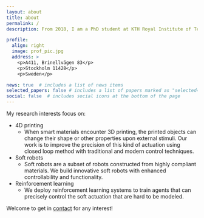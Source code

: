 ```yaml
---
layout: about
title: about
permalink: /
description: From 2018, I am a PhD student at KTH Royal Institute of Technology, Sweden.

profile:
  align: right
  image: prof_pic.jpg
  address: >
    <p>A411, Brinellvägen 83</p>
    <p>Stockholm 11428</p>
    <p>Sweden</p>

news: true  # includes a list of news items
selected_papers: false # includes a list of papers marked as "selected={true}"
social: false  # includes social icons at the bottom of the page
---
```


My research interests focus on:
- 4D printing
  - When smart materials encounter 3D printing, the printed objects can change their shape or other properties upon external stimuli. Our work is to improve the precision of this kind of actuation using closed loop method with traditional and modern control techniques.
- Soft robots
  - Soft robots are a subset of robots constructed from highly compliant materials. We build innovative soft robots with enhanced controllability and functionality.
- Reinforcement learning
  - We deploy reinforcement learning systems to train agents that can precisely control the soft actuation that are hard to be modeled.

Welcome to get in [contact](mailto://qinglei.ji.acad@gmail.com) for any interest!